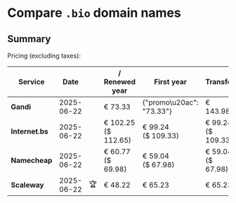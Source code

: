 # Compare `.bio` domain names

## Summary

Pricing (excluding taxes):

| Service | Date |  | / Renewed year | First year | Transfer | Restoration |
|--|--|--|--|--|--|--|
| **Gandi** | 2025-06-22 |  | € 73.33 | {"promo\u20ac": "73.33"} | € 143.98 | € 126.88 |
| **Internet.bs** | 2025-06-22 |  | € 102.25<br>($ 112.65) | € 99.24<br>($ 109.33) | € 99.24<br>($ 109.33) | € 256.59<br>($ 282.69) |
| **Namecheap** | 2025-06-22 |  | € 60.77<br>($ 69.98) | € 59.04<br>($ 67.98) | € 59.04<br>($ 67.98) |  |
| **Scaleway** | 2025-06-22 | 🏆 | € 48.22 | € 65.23 | € 65.23 | € 72.76 |
